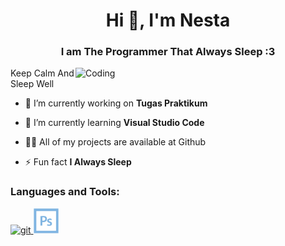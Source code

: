 <h1 align="center">Hi 👋, I'm Nesta</h1>
<h3 align="center">I am The Programmer That Always Sleep :3</h3>
<img align="right" alt="Coding" width="400" src="https://images.gamebanana.com/img/ico/sprays/630219838ca8a.gif">

<p align="left">Keep Calm And Sleep Well
</p>

- 🔭 I’m currently working on **Tugas Praktikum**

- 🌱 I’m currently learning **Visual Studio Code**

- 👨‍💻 All of my projects are available at Github

- ⚡ Fun fact **I Always Sleep**

<h3 align="left">Languages and Tools:</h3>
<p align="left"> <a href="https://git-scm.com/" target="_blank" rel="noreferrer"> <img src="https://www.vectorlogo.zone/logos/git-scm/git-scm-icon.svg" alt="git" width="40" height="40"/> </a> <a href="https://www.photoshop.com/en" target="_blank" rel="noreferrer"> <img src="https://raw.githubusercontent.com/devicons/devicon/master/icons/photoshop/photoshop-line.svg" alt="photoshop" width="40" height="40"/> </a> </p>
